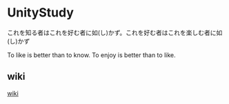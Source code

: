 # UnityStudy

これを知る者はこれを好む者に如(し)かず。これを好む者はこれを楽しむ者に如(し)かず

To like is better than to know. To enjoy is better than to like.

## wiki

[wiki](https://github.com/tegosAdmin/UnityStudy/wiki)
